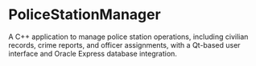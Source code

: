 # PoliceStationManager
A C++ application to manage police station operations, including civilian records, crime reports, and officer assignments, with a Qt-based user interface and Oracle Express database integration.
